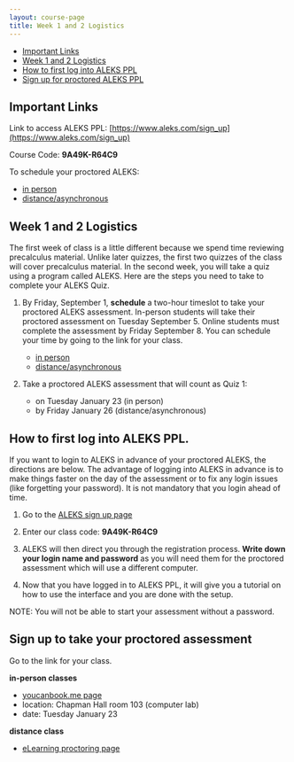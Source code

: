 ```yaml
---
layout: course-page
title: Week 1 and 2 Logistics
---
```


* [Important Links](#important-links)
* [Week 1 and 2 Logistics](#week-1-logistics)
* [How to first log into ALEKS PPL](#how-to-first-log-into-aleks-ppl)
* [Sign up for proctored ALEKS PPL](#sign-up-to-take-your-proctored-assessment)

## Important Links

Link to access ALEKS PPL: [https://www.aleks.com/sign_up](https://www.aleks.com/sign_up)

Course Code: **9A49K-R64C9**

To schedule your proctored ALEKS:
* [in person](https://uafmath-aleks-sign-up-5.youcanbook.me)
* [distance/asynchronous](https://ecampus.uaf.edu/exam-services/)

## Week 1 and 2 Logistics

The first week of class is a little different because we spend time reviewing precalculus material. Unlike later quizzes, the first two quizzes of the class will cover precalculus material. In the second week, you will take a quiz using a program called ALEKS.  Here are the steps you need to take to complete your ALEKS Quiz.

1. By Friday, September 1, **schedule** a two-hour timeslot to take your proctored ALEKS assessment. In-person students will take their proctored assessment on Tuesday September 5. Online students must complete the assessment by Friday September 8. You can schedule your time by going to the link for your class. 
	* [in person](https://uafmath-aleks-sign-up.youcanbook.me) 
	* [distance/asynchronous](https://ecampus.uaf.edu/student-support/exam-info-students/)

2. Take a proctored ALEKS assessment that will count as Quiz 1:
	* on Tuesday January 23 (in person)
	* by Friday January 26 (distance/asynchronous)  



## How to first log into ALEKS PPL.

If you want to login to ALEKS in advance of your proctored ALEKS, the directions are below. The advantage of logging into ALEKS in advance is to make things faster on the day of the assessment or to fix any login issues (like forgetting your password). It is not mandatory that you login ahead of time.

1. Go to the [ALEKS sign up page](https://www.aleks.com/sign_up) 
 
2. Enter our class code: **9A49K-R64C9**
		
3. ALEKS will then direct you through the registration process. **Write down your login name and password** as you will need them for the proctored assessment which will use a different computer.

4. Now that you have logged in to ALEKS PPL, it will give you a tutorial on how to use the interface and you are done with the setup.

NOTE: You will not be able to start your assessment without a password.

## Sign up to take your proctored assessment

Go to the link for your class.

**in-person classes**
* [youcanbook.me page](https://uafmath-aleks-sign-up-5.youcanbook.me)
* location: Chapman Hall room 103 (computer lab)
* date: Tuesday January 23
	
**distance class**
* [eLearning proctoring page](https://ecampus.uaf.edu/student-support/exam-info-students/)




